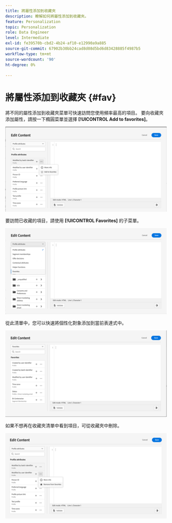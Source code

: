 ```yaml
---
title: 將屬性添加到收藏夾
description: 瞭解如何將屬性添加到收藏夾。
feature: Personalization
topic: Personalization
role: Data Engineer
level: Intermediate
exl-id: fe39570b-cbd2-4b24-af10-e12990a9a885
source-git-commit: 67902b30bb24cad8d08d5bd6d83428885f4987b5
workflow-type: tm+mt
source-wordcount: '90'
ht-degree: 0%

---
```


# 將屬性添加到收藏夾 {#fav}

將不同的屬性添加到收藏夾菜單可快速訪問您使用頻率最高的項目。 要向收藏夾添加屬性，請按一下橢圓菜單並選擇 **[!UICONTROL Add to favorites]**。

![](assets/favorite-option.png)

要訪問已收藏的項目，請使用 **[!UICONTROL Favorites]** 的子菜單。

![](assets/favorite-menu.png)

從此清單中，您可以快速將個性化對象添加到當前表達式中。

![](assets/favorite-list.png)

如果不想再在收藏夾清單中看到項目，可從收藏夾中刪除。

![](assets/favorite-remove.png)